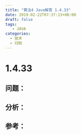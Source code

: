 ```yaml
---
title: "算法4 Java解答 1.4.33"
date: 2019-02-22T07:37:13+08:00
draft: false
tags:
   - JAVA
categories:
  - 技术
  - 归档
---
```



# 1.4.33

## 问题：


## 分析：


## 参考：


